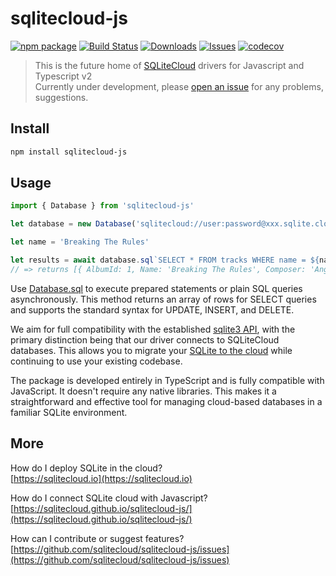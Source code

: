 # sqlitecloud-js

[![npm package][npm-img]][npm-url]
[![Build Status][build-img]][build-url]
[![Downloads][downloads-img]][downloads-url]
[![Issues][issues-img]][issues-url]
[![codecov](https://codecov.io/gh/sqlitecloud/sqlitecloud-js/graph/badge.svg?token=ZOKE9WFH62)](https://codecov.io/gh/sqlitecloud/sqlitecloud-js)

> This is the future home of [SQLiteCloud](https://sqlitecloud.io) drivers for Javascript and Typescript v2  
> Currently under development, please [open an issue](https://github.com/sqlitecloud/sqlitecloud-js/issues) for any problems, suggestions.

## Install

```bash
npm install sqlitecloud-js
```

## Usage

```ts
import { Database } from 'sqlitecloud-js'

let database = new Database('sqlitecloud://user:password@xxx.sqlite.cloud:8860/chinook.db')

let name = 'Breaking The Rules'

let results = await database.sql`SELECT * FROM tracks WHERE name = ${name}`
// => returns [{ AlbumId: 1, Name: 'Breaking The Rules', Composer: 'Angus Young... }]
```

Use [Database.sql](https://sqlitecloud.github.io/sqlitecloud-js/classes/Database.html#sql) to execute prepared statements or plain SQL queries asynchronously. This method returns an array of rows for SELECT queries and supports the standard syntax for UPDATE, INSERT, and DELETE.

We aim for full compatibility with the established [sqlite3 API](https://www.npmjs.com/package/sqlite3), with the primary distinction being that our driver connects to SQLiteCloud databases. This allows you to migrate your [SQLite to the cloud](https://sqlitecloud.io) while continuing to use your existing codebase.

The package is developed entirely in TypeScript and is fully compatible with JavaScript. It doesn't require any native libraries. This makes it a straightforward and effective tool for managing cloud-based databases in a familiar SQLite environment.

## More

How do I deploy SQLite in the cloud?  
[https://sqlitecloud.io](https://sqlitecloud.io)

How do I connect SQLite cloud with Javascript?  
[https://sqlitecloud.github.io/sqlitecloud-js/](https://sqlitecloud.github.io/sqlitecloud-js/)

How can I contribute or suggest features?  
[https://github.com/sqlitecloud/sqlitecloud-js/issues](https://github.com/sqlitecloud/sqlitecloud-js/issues)

[build-img]: https://github.com/sqlitecloud/sqlitecloud-js/actions/workflows/build-test-deploy.yml/badge.svg
[build-url]: https://github.com/sqlitecloud/sqlitecloud-js/actions/workflows/build-test-deploy.yml
[downloads-img]: https://img.shields.io/npm/dt/sqlitecloud-js
[downloads-url]: https://www.npmtrends.com/sqlitecloud-js
[npm-img]: https://img.shields.io/npm/v/sqlitecloud-js
[npm-url]: https://www.npmjs.com/package/sqlitecloud-js
[issues-img]: https://img.shields.io/github/issues/sqlitecloud/sqlitecloud-js
[issues-url]: https://github.com/sqlitecloud/sqlitecloud-js/issues
